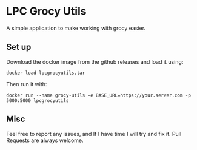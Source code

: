 # LPC Grocy Utils
A simple application to make working with grocy easier.

## Set up

Download the docker image from the github releases and load it using:
```comandline
docker load lpcgrocyutils.tar
```
Then run it with:

```commandline
docker run --name grocy-utils -e BASE_URL=https://your.server.com -p 5000:5000 lpcgrocyutils
```

## Misc

Feel free to report any issues, and If I have time I will try and fix it. Pull Requests are always welcome.
